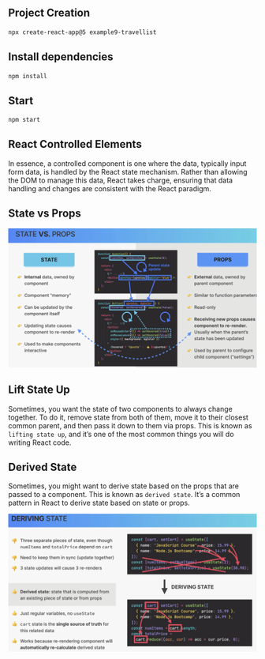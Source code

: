 ## Project Creation

```bash
npx create-react-app@5 example9-travellist
```

## Install dependencies

```bash
npm install
```

## Start

```bash
npm start
```

## React Controlled Elements

In essence, a controlled component is one where the data, typically input form data, is handled by the React state mechanism. Rather than allowing the DOM to manage this data, React takes charge, ensuring that data handling and changes are consistent with the React paradigm.

## State vs Props

![](images/state-vs-props.png)

## Lift State Up

Sometimes, you want the state of two components to always change together. To do it, remove state from both of them, move it to their closest common parent, and then pass it down to them via props. This is known as `lifting state up`, and it’s one of the most common things you will do writing React code.

## Derived State

Sometimes, you might want to derive state based on the props that are passed to a component. This is known as `derived state`. It’s a common pattern in React to derive state based on state or props.

![](images/deriving-state.png)

